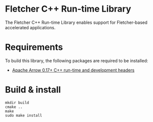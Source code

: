 # Fletcher C++ Run-time Library

The Fletcher C++ Run-time Library enables support for Fletcher-based accelerated applications.

# Requirements

To build this library, the following packages are required to be installed:

* [Apache Arrow 0.17+ C++ run-time and development headers](https://arrow.apache.org/install)

# Build & install

```console
mkdir build
cmake ..
make
sudo make install
```
